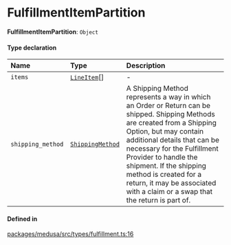 # FulfillmentItemPartition

 **FulfillmentItemPartition**: `Object`

#### Type declaration

| Name | Type | Description |
| :------ | :------ | :------ |
| `items` | [`LineItem`](../classes/LineItem.md)[] | - |
| `shipping_method` | [`ShippingMethod`](../classes/ShippingMethod.md) | A Shipping Method represents a way in which an Order or Return can be shipped. Shipping Methods are created from a Shipping Option, but may contain additional details that can be necessary for the Fulfillment Provider to handle the shipment. If the shipping method is created for a return, it may be associated with a claim or a swap that the return is part of. |

#### Defined in

[packages/medusa/src/types/fulfillment.ts:16](https://github.com/medusajs/medusa/blob/3d9f5ae63/packages/medusa/src/types/fulfillment.ts#L16)
